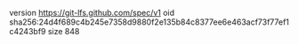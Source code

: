version https://git-lfs.github.com/spec/v1
oid sha256:24d4f689c4b245e7358d9880f2e135b84c8377ee6e463acf73f77ef1c4243bf9
size 848
